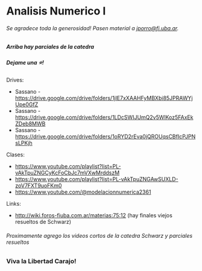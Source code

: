 # Analisis Numerico I
###### Se agradece toda la generosidad! Pasen material a jporro@fi.uba.ar.
##### Arriba hay parciales de la catedra
##### Dejame una ⭐!

Drives:
* Sassano - https://drive.google.com/drive/folders/1jlE7xXAAHFyMBXbi85JPRAWYjUpe0GfZ
* Sassano - https://drive.google.com/drive/folders/1LDcSWIJUmQ2v5WlKoz5FAxEkZDeb8MWB
* Sassano - https://drive.google.com/drive/folders/1oRYD2rEva0jQROUqsCBfIcPJPNsLPKjh

Clases: 
* https://www.youtube.com/playlist?list=PL-vAkTpuZNGCyKcFoCbJc7mVXwMrddszM
* https://www.youtube.com/playlist?list=PL-vAkTpuZNGAwSUXLD-zoV7FXT9uoFKm0
* https://www.youtube.com/@modelacionnumerica2361

Links: 
* http://wiki.foros-fiuba.com.ar/materias:75:12 (hay finales viejos resueltos de Schwarz)

###### Proximamente agrego los videos cortos de la catedra Schwarz y parciales resueltos

### Viva la Libertad Carajo!
